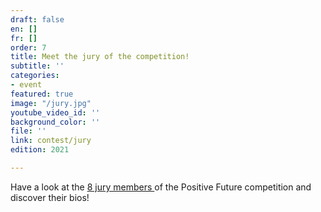 ```yaml
---
draft: false
en: []
fr: []
order: 7
title: Meet the jury of the competition!
subtitle: ''
categories:
- event
featured: true
image: "/jury.jpg"
youtube_video_id: ''
background_color: ''
file: ''
link: contest/jury
edition: 2021

---
```

Have a look at the [8 jury members ](https://www.positive-future.org/contest/jury)of the Positive Future competition and discover their bios!